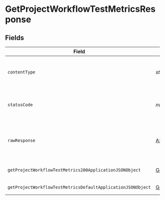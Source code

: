 # GetProjectWorkflowTestMetricsResponse


## Fields

| Field                                                                                                                                 | Type                                                                                                                                  | Required                                                                                                                              | Description                                                                                                                           |
| ------------------------------------------------------------------------------------------------------------------------------------- | ------------------------------------------------------------------------------------------------------------------------------------- | ------------------------------------------------------------------------------------------------------------------------------------- | ------------------------------------------------------------------------------------------------------------------------------------- |
| `contentType`                                                                                                                         | *string*                                                                                                                              | :heavy_check_mark:                                                                                                                    | HTTP response content type for this operation                                                                                         |
| `statusCode`                                                                                                                          | *number*                                                                                                                              | :heavy_check_mark:                                                                                                                    | HTTP response status code for this operation                                                                                          |
| `rawResponse`                                                                                                                         | [AxiosResponse](https://axios-http.com/docs/res_schema)                                                                               | :heavy_minus_sign:                                                                                                                    | Raw HTTP response; suitable for custom response parsing                                                                               |
| `getProjectWorkflowTestMetrics200ApplicationJSONObject`                                                                               | [GetProjectWorkflowTestMetrics200ApplicationJSON](../../models/operations/getprojectworkflowtestmetrics200applicationjson.md)         | :heavy_minus_sign:                                                                                                                    | A list of test metrics by workflow                                                                                                    |
| `getProjectWorkflowTestMetricsDefaultApplicationJSONObject`                                                                           | [GetProjectWorkflowTestMetricsDefaultApplicationJSON](../../models/operations/getprojectworkflowtestmetricsdefaultapplicationjson.md) | :heavy_minus_sign:                                                                                                                    | Error response.                                                                                                                       |